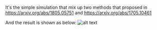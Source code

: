 It's the simple simulation that mix up two methods that proposed in https://arxiv.org/abs/1805.05751 and https://arxiv.org/abs/1705.10461

And the result is shown as below:
![alt text](gd_vs_cesp.png)
